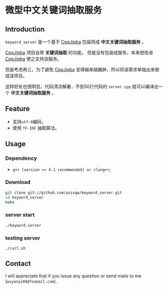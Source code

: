 # 微型中文关键词抽取服务

## Introduction

`keyword_server` 是一个基于 [CppJieba] 包装而成 **中文关键词抽取服务** 。

[CppJieba] 项目自带 **关键词抽取** 的功能， 但是没有包装成服务，本来想改进 [CppJieba] 使之支持该服务。

但是考虑再三，为了避免 [CppJieba] 变得越来越臃肿，所以将该需求单独出来做成该项目。

这样好处也很明显，代码清凉解暑，不到50行代码的 `server.cpp` 就可以编译出一个 **中文关键词抽取服务** 。

## Feature

+ 支持`utf-8`编码。
+ 使用 `TF-IDF` 抽取算法。

## Usage

### Dependency

* `g++ (version >= 4.1 recommended) or clang++`;

### Download

```sh
git clone git://github.com/aszxqw/keyword_server.git
cd keyword_server
make
```

### server start

```
./keyword.server
```

### testing server

```
./curl.sh
```

## Contact

I will appreciate that if you issue any question or send mails to me (`wuyanyi09@foxmail.com`).

[CppJieba]:https://github.com/aszxqw/cppjieba
[simhash]:https://github.com/aszxqw/simhash
